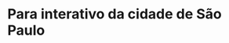 # Para interativo da cidade de São Paulo

 
 <div id="https://raw.githubusercontent.com/WOLFurriell/interactive_map_SP/master/SP_RISK.html" style="width: 600px; height: 400px"></div>


